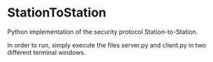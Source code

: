 # StationToStation
Python implementation of the security protocol Station-to-Station.

In order to run, simply execute the files server.py and client.py in two different terminal windows.
